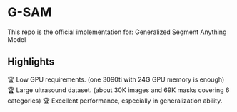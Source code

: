 # G-SAM
This repo is the official implementation for: Generalized Segment Anything Model

## Highlights
🏆 Low GPU requirements. (one 3090ti with 24G GPU memory is enough)
🏆 Large ultrasound dataset. (about 30K images and 69K masks covering 6 categories)
🏆 Excellent performance, especially in generalization ability.

